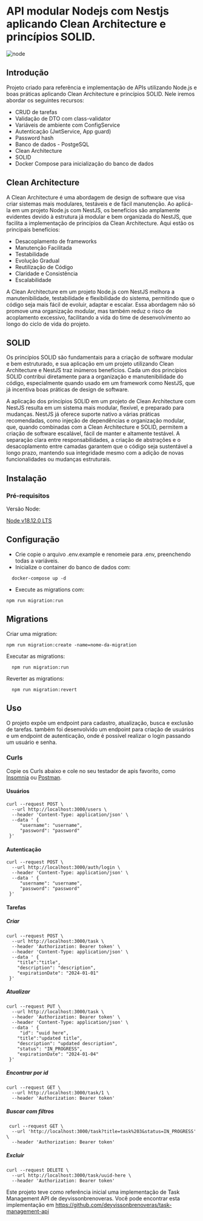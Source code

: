 # API modular Nodejs com Nestjs aplicando Clean Architecture e princípios SOLID.

![node](https://github.com/user-attachments/assets/81cfd103-ce6a-4228-8258-bfabe85814be)

## Introdução

Projeto criado para referência e implementação de APIs utilizando Node.js e boas práticas aplicando Clean Architecture e princípios SOLID. Nele iremos abordar os seguintes recursos:

- CRUD de tarefas 
- Validação de DTO com class-validator
- Variáveis de ambiente com ConfigService
- Autenticação (JwtService, App guard)
- Password hash
- Banco de dados - PostgeSQL
- Clean Architecture
- SOLID
- Docker Compose para inicialização do banco de dados

## Clean Architecture

A Clean Architecture é uma abordagem de design de software que visa criar sistemas mais modulares, testáveis e de fácil manutenção. Ao aplicá-la em um projeto Node.js com NestJS, os benefícios são amplamente evidentes devido à estrutura já modular e bem organizada do NestJS, que facilita a implementação de princípios da Clean Architecture. Aqui estão os principais benefícios:

- Desacoplamento de frameworks
- Manutenção Facilitada
- Testabilidade
- Evolução Gradual
- Reutilização de Código
- Claridade e Consistência
- Escalabilidade

A Clean Architecture em um projeto Node.js com NestJS melhora a manutenibilidade, testabilidade e flexibilidade do sistema, permitindo que o código seja mais fácil de evoluir, adaptar e escalar. Essa abordagem não só promove uma organização modular, mas também reduz o risco de acoplamento excessivo, facilitando a vida do time de desenvolvimento ao longo do ciclo de vida do projeto.

## SOLID

Os princípios SOLID são fundamentais para a criação de software modular e bem estruturado, e sua aplicação em um projeto utilizando Clean Architecture e NestJS traz inúmeros benefícios. Cada um dos princípios SOLID contribui diretamente para a organização e manutenibilidade do código, especialmente quando usado em um framework como NestJS, que já incentiva boas práticas de design de software.

A aplicação dos princípios SOLID em um projeto de Clean Architecture com NestJS resulta em um sistema mais modular, flexível, e preparado para mudanças. NestJS já oferece suporte nativo a várias práticas recomendadas, como injeção de dependências e organização modular, que, quando combinadas com a Clean Architecture e SOLID, permitem a criação de software escalável, fácil de manter e altamente testável. A separação clara entre responsabilidades, a criação de abstrações e o desacoplamento entre camadas garantem que o código seja sustentável a longo prazo, mantendo sua integridade mesmo com a adição de novas funcionalidades ou mudanças estruturais.


## Instalação

### Pré-requisitos

Versão Node:

[Node v18.12.0 LTS](https://nodejs.org/en/blog/release/v18.12.0)

## Configuração

- Crie copie o arquivo .env.example e renomeie para .env, preenchendo todas a variáveis.
- Inicialize o container do banco de dados com: 
```
  docker-compose up -d
```
- Execute as migrations com:
```
npm run migration:run
```  

## Migrations

Criar uma migration:
```
npm run migration:create -name=nome-da-migration
```

Executar as migrations:
```
  npm run migration:run
```

Reverter as migrations:
```
  npm run migration:revert
```  

## Uso

O projeto expõe um endpoint para cadastro, atualização, busca e exclusão de tarefas. também foi desenvolvido um endpoint para criação de usuários e um endpoint de autenticação, onde é possível realizar o login passando um usuário e senha.

### Curls

Copie os Curls abaixo e cole no seu testador de apis favorito, como [Insomnia](https://insomnia.rest/download) ou [Postman](https://www.postman.com/).

#### Usuários
```
curl --request POST \
  --url http://localhost:3000/users \
  --header 'Content-Type: application/json' \
  --data ' {
	 "username": "username",
	 "password": "password"
 }'
```

#### Autenticação
```
curl --request POST \
  --url http://localhost:3000/auth/login \
  --header 'Content-Type: application/json' \
  --data ' {
	 "username": "username",
	 "password": "password"
 }'
```

#### Tarefas

##### Criar
```
curl --request POST \
  --url http://localhost:3000/task \
  --header 'Authorization: Bearer token' \
  --header 'Content-Type: application/json' \
  --data ' {
    "title":"title",
    "description": "description",
    "expirationDate": "2024-01-01"
 }'
```

##### Atualizar
```
curl --request PUT \
  --url http://localhost:3000/task \
  --header 'Authorization: Bearer token' \
  --header 'Content-Type: application/json' \
  --data ' {
	 "id": "uuid here",
    "title":"updated title",
    "description": "updated description",
    "status": "IN_PROGRESS",
    "expirationDate": "2024-01-04"
 }'
 ```

##### Encontrar por id
```
curl --request GET \
  --url http://localhost:3000/task/1 \
  --header 'Authorization: Bearer token'
 ```

##### Buscar com filtros
```
 curl --request GET \
  --url 'http://localhost:3000/task?title=task%203&status=IN_PROGRESS' \
  --header 'Authorization: Bearer token'
```

##### Excluir
```
curl --request DELETE \
  --url http://localhost:3000/task/uuid-here \
  --header 'Authorization: Bearer token'
```


Este projeto teve como referência inicial uma implementação de Task Management API de deyvissonbrenoveras. 
Você pode encontrar esta implementação em https://github.com/deyvissonbrenoveras/task-management-api
